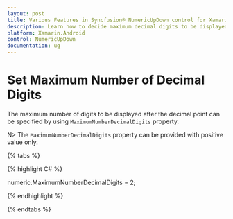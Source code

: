 ```yaml
---
layout: post
title: Various Features in Syncfusion® NumericUpDown control for Xamarin.Android
description: Learn how to decide maximum decimal digits to be displayed, nullable value support, autoreverse, setting range and configuring step value in NumericUpDown
platform: Xamarin.Android
control: NumericUpDown
documentation: ug
---
```

# Set Maximum Number of Decimal Digits

The maximum number of digits to be displayed after the decimal point can be specified by using `MaximumNumberDecimalDigits` property. 

N> The `MaximumNumberDecimalDigits` property can be provided with positive value only.

{% tabs %}

{% highlight C# %}

numeric.MaximumNumberDecimalDigits = 2;

{% endhighlight %}

{% endtabs %}